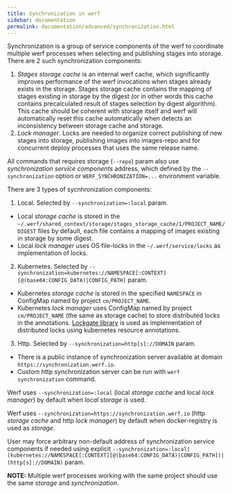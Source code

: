 ```yaml
---
title: Synchronization in werf
sidebar: documentation
permalink: documentation/advanced/synchronization.html
---
```


Synchronization is a group of service components of the werf to coordinate multiple werf processes when selecting and publishing stages into storage. There are 2 such synchronization components:

 1. _Stages storage cache_ is an internal werf cache, which significantly improves performance of the werf invocations when stages already exists in the storage. Stages storage cache contains the mapping of stages existing in storage by the digest (or in other words this cache contains precalculated result of stages selection by digest algorithm). This cache should be coherent with storage itself and werf will automatically reset this cache automatically when detects an inconsistency between storage cache and storage.
 2. _Lock manager_. Locks are needed to organize correct publishing of new stages into storage, publishing images into images-repo and for concurrent deploy processes that uses the same release name.

All commands that requires storage (`--repo`) param also use _synchronization service components_ address, which defined by the `--synchronization` option or `WERF_SYNCHRONIZATION=...` environment variable.

There are 3 types of sycnhronization components:
 1. Local. Selected by `--synchronization=:local` param.
   - Local _storage cache_ is stored in the `~/.werf/shared_context/storage/stages_storage_cache/1/PROJECT_NAME/DIGEST` files by default, each file contains a mapping of images existing in storage by some digest.
   - Local _lock manager_ uses OS file-locks in the `~/.werf/service/locks` as implementation of locks.
 2. Kubernetes. Selected by `--synchronization=kubernetes://NAMESPACE[:CONTEXT][@(base64:CONFIG_DATA)|CONFIG_PATH]` param.
  - Kubernetes _storage cache_ is stored in the specified `NAMESPACE` in ConfigMap named by project `cm/PROJECT_NAME`.
  - Kubernetes _lock manager_  uses ConfigMap named by project `cm/PROJECT_NAME` (the same as storage cache) to store distributed locks in the annotations. [Lockgate library](https://github.com/werf/lockgate) is used as implementation of distributed locks using kubernetes resource annotations.
 3. Http. Selected by `--synchronization=http[s]://DOMAIN` param.
  - There is a public instance of synchronization server available at domain `https://synchronization.werf.io`.
  - Custom http synchronization server can be run with `werf synchronization` command.

Werf uses `--synchronization=:local` (local _storage cache_ and local _lock manager_) by default when _local storage_ is used.

Werf uses `--synchronization=https://synchronization.werf.io` (http _storage cache_ and http _lock manager_) by default when docker-registry is used as _storage_.

User may force arbitrary non-default address of synchronization service components if needed using explicit `--synchronization=:local|(kubernetes://NAMESPACE[:CONTEXT][@(base64:CONFIG_DATA)|CONFIG_PATH])|(http[s]://DOMAIN)` param.

**NOTE:** Multiple werf processes working with the same project should use the same _storage_ and _synchronization_.
